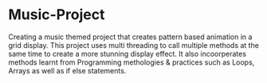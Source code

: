 # Music-Project
Creating a music themed project that creates pattern based animation in a grid display. This project uses multi threading to call multiple methods at the same time to create a more stunning display effect. It also incoorperates methods learnt from Programming methologies &amp; practices such as Loops, Arrays as well as if else statements.
